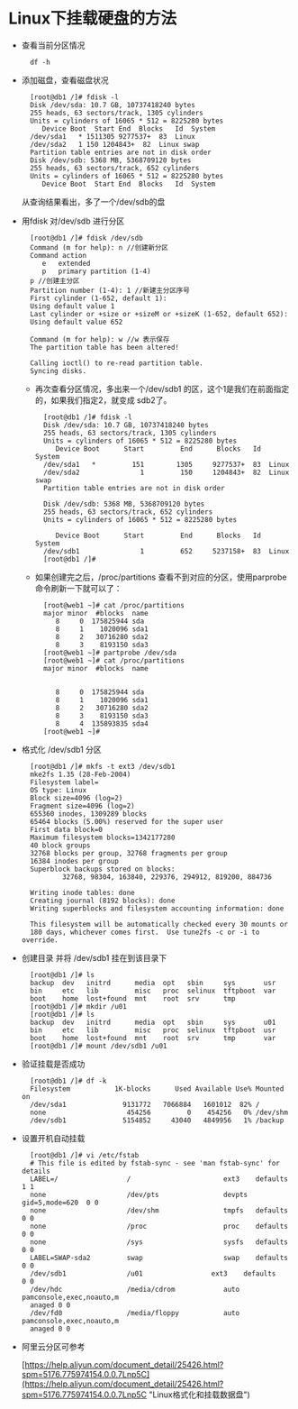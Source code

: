 # Linux下挂载硬盘的方法
* 查看当前分区情况
	
		df -h

* 添加磁盘，查看磁盘状况
    
		[root@db1 /]# fdisk -l
		Disk /dev/sda: 10.7 GB, 10737418240 bytes
		255 heads, 63 sectors/track, 1305 cylinders
		Units = cylinders of 16065 * 512 = 8225280 bytes
		   Device Boot  Start End  Blocks   Id  System
		/dev/sda1   * 1511305 9277537+  83  Linux
		/dev/sda2   1 150 1204843+  82  Linux swap
		Partition table entries are not in disk order
		Disk /dev/sdb: 5368 MB, 5368709120 bytes
		255 heads, 63 sectors/track, 652 cylinders
		Units = cylinders of 16065 * 512 = 8225280 bytes
		   Device Boot  Start End  Blocks   Id  System
 
	从查询结果看出，多了一个/dev/sdb的盘
 
* 用fdisk 对/dev/sdb 进行分区
 
		[root@db1 /]# fdisk /dev/sdb
		Command (m for help): n //创建新分区
		Command action
		   e   extended
		   p   primary partition (1-4)
		p //创建主分区
		Partition number (1-4): 1 //新建主分区序号
		First cylinder (1-652, default 1):
		Using default value 1
		Last cylinder or +size or +sizeM or +sizeK (1-652, default 652):
		Using default value 652
		 
		Command (m for help): w //w 表示保存
		The partition table has been altered!
		 
		Calling ioctl() to re-read partition table.
		Syncing disks.
 
	* 再次查看分区情况，多出来一个/dev/sdb1 的区，这个1是我们在前面指定的，如果我们指定2，就变成 sdb2了。
 
			[root@db1 /]# fdisk -l
			Disk /dev/sda: 10.7 GB, 10737418240 bytes
			255 heads, 63 sectors/track, 1305 cylinders
			Units = cylinders of 16065 * 512 = 8225280 bytes
			   Device Boot      Start         End      Blocks   Id  System
			/dev/sda1   *         151        1305     9277537+  83  Linux
			/dev/sda2               1         150     1204843+  82  Linux swap
			Partition table entries are not in disk order
			 
			Disk /dev/sdb: 5368 MB, 5368709120 bytes
			255 heads, 63 sectors/track, 652 cylinders
			Units = cylinders of 16065 * 512 = 8225280 bytes
			 
			   Device Boot      Start         End      Blocks   Id  System
			/dev/sdb1               1         652     5237158+  83  Linux
			[root@db1 /]#
 
	* 如果创建完之后，/proc/partitions 查看不到对应的分区，使用parprobe 命令刷新一下就可以了：
		
			[root@web1 ~]# cat /proc/partitions 
			major minor  #blocks  name
			   8     0  175825944 sda
			   8     1    1020096 sda1
			   8     2   30716280 sda2
			   8     3    8193150 sda3
			[root@web1 ~]# partprobe /dev/sda
			[root@web1 ~]# cat /proc/partitions 
			major minor  #blocks  name
			
			
			   8     0  175825944 sda
			   8     1    1020096 sda1
			   8     2   30716280 sda2
			   8     3    8193150 sda3
			   8     4  135893835 sda4
			[root@web1 ~]# 


 
* 格式化 /dev/sdb1 分区
 
		[root@db1 /]# mkfs -t ext3 /dev/sdb1
		mke2fs 1.35 (28-Feb-2004)
		Filesystem label=
		OS type: Linux
		Block size=4096 (log=2)
		Fragment size=4096 (log=2)
		655360 inodes, 1309289 blocks
		65464 blocks (5.00%) reserved for the super user
		First data block=0
		Maximum filesystem blocks=1342177280
		40 block groups
		32768 blocks per group, 32768 fragments per group
		16384 inodes per group
		Superblock backups stored on blocks:
		        32768, 98304, 163840, 229376, 294912, 819200, 884736
		 
		Writing inode tables: done
		Creating journal (8192 blocks): done
		Writing superblocks and filesystem accounting information: done
		 
		This filesystem will be automatically checked every 30 mounts or
		180 days, whichever comes first.  Use tune2fs -c or -i to override.
 
* 创建目录 并将 /dev/sdb1 挂在到该目录下
 
		[root@db1 /]# ls
		backup  dev   initrd      media  opt   sbin     sys       usr
		bin     etc   lib         misc   proc  selinux  tftpboot  var
		boot    home  lost+found  mnt    root  srv      tmp
		[root@db1 /]# mkdir /u01
		[root@db1 /]# ls
		backup  dev   initrd      media  opt   sbin     sys       u01
		bin     etc   lib         misc   proc  selinux  tftpboot  usr
		boot    home  lost+found  mnt    root  srv      tmp       var
		[root@db1 /]# mount /dev/sdb1 /u01
 
* 验证挂载是否成功

		[root@db1 /]# df -k
		Filesystem           1K-blocks      Used Available Use% Mounted on
		/dev/sda1              9131772   7066884   1601012  82% /
		none                    454256         0    454256   0% /dev/shm
		/dev/sdb1              5154852     43040   4849956   1% /backup
 
* 设置开机自动挂载
 
		[root@db1 /]# vi /etc/fstab
		# This file is edited by fstab-sync - see 'man fstab-sync' for details
		LABEL=/                 /                       ext3    defaults        1 1
		none                    /dev/pts                devpts  gid=5,mode=620  0 0
		none                    /dev/shm                tmpfs   defaults        0 0
		none                    /proc                   proc    defaults        0 0
		none                    /sys                    sysfs   defaults        0 0
		LABEL=SWAP-sda2         swap                    swap    defaults        0 0
		/dev/sdb1               /u01                 ext3    defaults        0 0
		/dev/hdc                /media/cdrom            auto    pamconsole,exec,noauto,m
		anaged 0 0
		/dev/fd0                /media/floppy           auto    pamconsole,exec,noauto,m
		anaged 0 0

* 阿里云分区可参考
		
	[https://help.aliyun.com/document_detail/25426.html?spm=5176.775974154.0.0.7Lnp5C](https://help.aliyun.com/document_detail/25426.html?spm=5176.775974154.0.0.7Lnp5C "Linux格式化和挂载数据盘")
